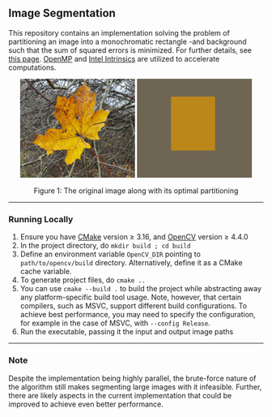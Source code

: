 ## Image Segmentation

This repository contains an implementation solving the problem of partitioning an image into a monochromatic rectangle -and background such that the sum of squared errors is minimized. For further details, see [this page](http://ppc.cs.aalto.fi/2020/is/hints/). [OpenMP](https://www.openmp.org/) and [Intel Intrinsics](https://software.intel.com/sites/landingpage/IntrinsicsGuide/) are utilized to accelerate computations.

<p align="center">
  <img src="img/maple.png" width="45%" height=auto alt="Original image" />
  <img src="img/maple_out.png" width="45%" height=auto alt="Partitioned image" />
  <p align="center">Figure 1: The original image along with its optimal partitioning</p>
</p>

----

### Running Locally

   1. Ensure you have [CMake](https://cmake.org) version ≥ 3.16, and [OpenCV](https://opencv.org) version ≥ 4.4.0
   2. In the project directory, do ```mkdir build ; cd build```
   3. Define an environment variable ```OpenCV_DIR``` pointing to ```path/to/opencv/build``` directory. Alternatively, define it as a CMake cache variable.
   4. To generate project files, do ```cmake ..```
   5. You can use ```cmake --build .``` to build the project while abstracting away any platform-specific build tool usage. Note, however, that certain compilers, such as MSVC, support different build configurations. To achieve best performance, you may need to specify the configuration, for example in the case of MSVC, with ```--config Release```.
   6. Run the executable, passing it the input and output image paths
   
----

### Note

Despite the implementation being highly parallel, the brute-force nature of the algorithm still makes segmenting large images with it infeasible. Further, there are likely aspects in the current implementation that could be improved to achieve even better performance.
